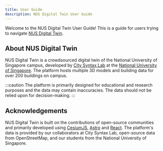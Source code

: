 ```yaml
---
title: User Guide
description: NUS Digital Twin User Guide
---
```


Welcome to the NUS Digital Twin User Guide! This is a guide for users trying to navigate [NUS Digital Twin](https://www.nus-digital-twin.com).

## About NUS Digital Twin

NUS Digital Twin is a crowdsourced digital twin of the National University of Singapore campus, developed by [City Syntax Lab](https://www.citysyntax.io) at the [National University of Singapore](https://nus.edu.sg). The platform hosts multiple 3D models and building data for over 200 buildings on campus.

:::caution
The platform is primarily designed for educational and research purposes and the data may contain inaccuracies. The data should not be relied upon for decision-making.
:::

## Acknowledgements

NUS Digital Twin is built on the contributions of open-source communities and primarily developed using [CesiumJS](https://cesium.com/platform/cesiumjs), [Astro](https://astro.build/) and [React](https://react.dev/). The platform's data is provided by our collaborators at City Syntax Lab, open-source data from OpenStreetMap, and our students from the National University of Singapore.
